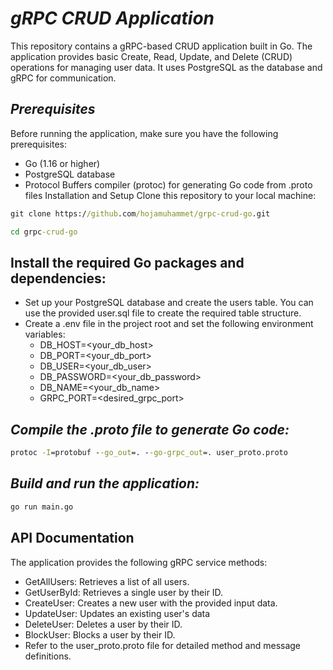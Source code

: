 # *gRPC CRUD Application*

This repository contains a gRPC-based CRUD application built in Go. 
The application provides basic Create, Read, Update, and Delete (CRUD) operations for managing user data. 
It uses PostgreSQL as the database and gRPC for communication.

## *Prerequisites<br/>*
Before running the application, make sure you have the following prerequisites:<br/>
- Go (1.16 or higher)
- PostgreSQL database
- Protocol Buffers compiler (protoc) for generating Go code from .proto files
Installation and Setup
Clone this repository to your local machine:</br>
```cmd
git clone https://github.com/hojamuhammet/grpc-crud-go.git
```
```cmd
cd grpc-crud-go 
```
## Install the required Go packages and dependencies:

- Set up your PostgreSQL database and create the users table. You can use the provided user.sql file to create the required table structure.
- Create a .env file in the project root and set the following environment variables:
  - DB_HOST=<your_db_host>
  - DB_PORT=<your_db_port>
  - DB_USER=<your_db_user>
  - DB_PASSWORD=<your_db_password>
  - DB_NAME=<your_db_name>
  - GRPC_PORT=<desired_grpc_port>

## *Compile the .proto file to generate Go code:</br>*

```cmd
protoc -I=protobuf --go_out=. --go-grpc_out=. user_proto.proto
```

## *Build and run the application:*

```cmd
go run main.go
```

## API Documentation
The application provides the following gRPC service methods:
- GetAllUsers: Retrieves a list of all users.
- GetUserById: Retrieves a single user by their ID.
- CreateUser: Creates a new user with the provided input data.
- UpdateUser: Updates an existing user's data
- DeleteUser: Deletes a user by their ID.
- BlockUser: Blocks a user by their ID.
- Refer to the user_proto.proto file for detailed method and message definitions.
